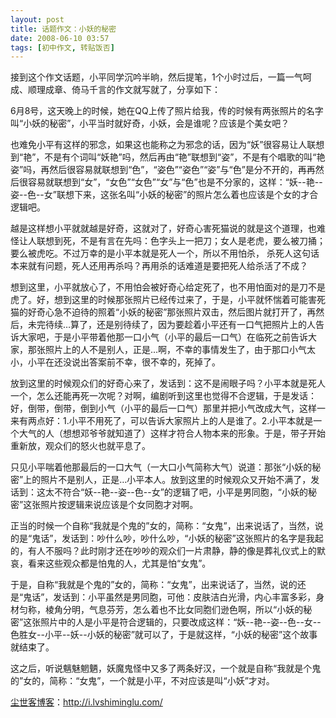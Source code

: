```yaml
---
layout: post
title: 话题作文：小妖的秘密
date: 2008-06-10 03:57
tags: [初中作文, 转贴饭否]
---
```

接到这个作文话题，小平同学沉吟半晌，然后提笔，1个小时过后，一篇一气呵成、顺理成章、倚马千言的作文就写就了，分享如下：

6月8号，这天晚上的时候，她在QQ上传了照片给我，传的时候有两张照片的名字叫“小妖的秘密”，小平当时就好奇，小妖，会是谁呢？应该是个美女吧？

也难免小平有这样的邪念，如果这也能称之为邪念的话，因为“妖”很容易让人联想到“艳”，不是有个词叫“妖艳”吗，然后再由“艳”联想到“姿”，不是有个唱歌的叫“艳姿”吗，再然后很容易就联想到“色”，“姿色”“姿色”“姿”与“色”是分不开的，再再然后很容易就联想到“女”，“女色”“女色”“女”与“色”也是不分家的，这样：“妖--艳--姿--色--女”联想下来，这张名叫“小妖的秘密”的照片怎么着也应该是个女的才合逻辑吧。

越是这样想小平就就越是好奇，这就对了，好奇心害死猫说的就是这个道理，也难怪让人联想到死，不是有言在先吗：色字头上一把刀；女人是老虎，要么被刀捅；要么被虎吃。不过万幸的是小平本就是死人一个，所以不用怕杀， 杀死人这句话本来就有问题，死人还用再杀吗？再用杀的话难道是要把死人给杀活了不成？

想到这里，小平就放心了，不用怕会被好奇心给定死了，也不用怕面对的是刀不是虎了。好，想到这里的时候那张照片已经传过来了，于是，小平就怀惴着可能害死猫的好奇心急不迫待的照着“小妖的秘密”那张照片双击，然后图片就打开了，再然后，未完待续…算了，还是别待续了，因为要趁着小平还有一口气把照片上的人告诉大家吧，于是小平带着他那一口小气（小平的最后一口气）在临死之前告诉大家，那张照片上的人不是别人，正是…啊，不幸的事情发生了，由于那口小气太小，小平在还没说出答案前不幸，很不幸的，死掉了。

放到这里的时候观众们的好奇心来了，发话到：这不是闹眼子吗？小平本就是死人一个，怎么还能再死一次呢？对啊，编剧听到这里也觉得不合逻辑，于是发话：好，倒带，倒带，倒到小气（小平的最后一口气）那里并把小气改成大气，这样一来有两点好：1.小平不用死了，可以告诉大家照片上的人是谁了。2.小平本就是一个大气的人（想想邓爷爷就知道了）这样才符合人物本来的形象。于是，带子开始重新放，观众们的怒火也就平息了。

只见小平喘着他那最后的一口大气（一大口小气简称大气）说道：那张“小妖的秘密”上的照片不是别人，正是…小平本人。放到这里的时候观众又开始不满了，发话到：这太不符合“妖--艳--姿--色--女”的逻辑了吧，小平是男同胞，“小妖的秘密”这张照片按逻辑来说应该是个女同胞才对啊。

正当的时候一个自称“我就是个鬼的”女的，简称：“女鬼”，出来说话了，当然，说的是“鬼话”，发话到：吵什么吵，吵什么吵，“小妖的秘密”这张照片的名字是我起的，有人不服吗？此时刚才还在吵吵的观众们一片肃静，静的像是葬礼仪式上的默哀，看来这些观众都是怕鬼的人，尤其是怕“女鬼”。

于是，自称“我就是个鬼的”女的，简称：“女鬼”，出来说话了，当然，说的还是“鬼话”，发话到：小平虽然是男同胞，可他：皮肤洁白光滑，内心丰富多彩，身材匀称，棱角分明，气息芬芳，怎么着也不比女同胞们逊色啊，所以“小妖的秘密”这张照片中的人是小平是符合逻辑的，只要改成这样：“妖--艳--姿--色--女--色胜女--小平--妖--小妖的秘密”就可以了，于是就这样，“小妖的秘密”这个故事就结束了。

这之后，听说魑魅魍魉，妖魔鬼怪中又多了两条好汉，一个就是自称“我就是个鬼的”女的，简称：“女鬼”，一个就是小平，不对应该是叫“小妖”才对。

<a href="http://i.lvshiminglu.com/">尘世客博客</a>：<a href="http://i.lvshiminglu.com/">http://i.lvshiminglu.com/</a>

